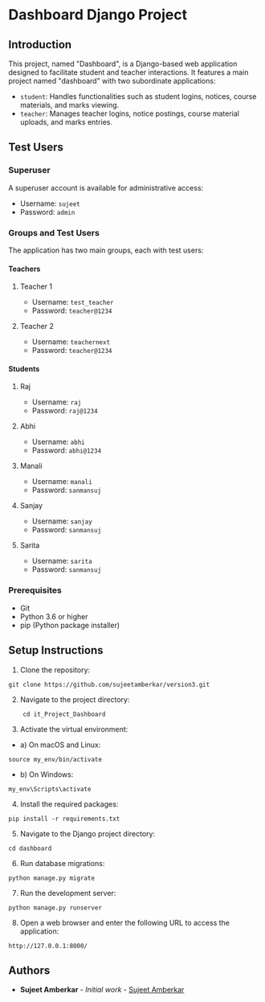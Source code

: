 # Dashboard Django Project

## Introduction
This project, named "Dashboard", is a Django-based web application designed to facilitate student and teacher interactions. It features a main project named "dashboard" with two subordinate applications:

- `student`: Handles functionalities such as student logins, notices, course materials, and marks viewing.
- `teacher`: Manages teacher logins, notice postings, course material uploads, and marks entries.

## Test Users
### Superuser
A superuser account is available for administrative access:
- Username: `sujeet`
- Password: `admin`

### Groups and Test Users
The application has two main groups, each with test users:

#### Teachers
1. Teacher 1
   - Username: `test_teacher`
   - Password: `teacher@1234`

2. Teacher 2
   - Username: `teachernext`
   - Password: `teacher@1234`

#### Students
1. Raj
   - Username: `raj`
   - Password: `raj@1234`

2. Abhi
   - Username: `abhi`
   - Password: `abhi@1234`

3. Manali
   - Username: `manali`
   - Password: `sanmansuj`

3. Sanjay
   - Username: `sanjay`
   - Password: `sanmansuj`

3. Sarita
   - Username: `sarita`
   - Password: `sanmansuj`

### Prerequisites

- Git
- Python 3.6 or higher
- pip (Python package installer)


## Setup Instructions

1. Clone the repository:

```
git clone https://github.com/sujeetamberkar/version3.git

```
2. Navigate to the project directory:

```
    cd it_Project_Dashboard
```
3. Activate the virtual environment:
- a) On macOS and Linux:
```
source my_env/bin/activate
```
- b) On Windows:
```
my_env\Scripts\activate
```
4. Install the required packages:
```
pip install -r requirements.txt
```


5. Navigate to the Django project directory:
```
cd dashboard
```


6. Run database migrations:
```
python manage.py migrate
```


7. Run the development server:
```
python manage.py runserver
```


8. Open a web browser and enter the following URL to access the application:
```
http://127.0.0.1:8000/
```

## Authors

- **Sujeet Amberkar** - *Initial work* - [Sujeet Amberkar](https://github.com/sujeetamberkar)

